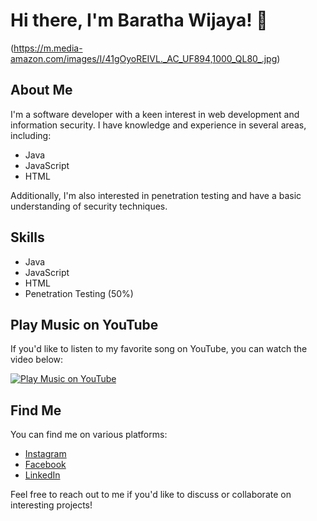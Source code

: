 # Hi there, I'm Baratha Wijaya! 👋

(https://m.media-amazon.com/images/I/41gOyoREIVL._AC_UF894,1000_QL80_.jpg)

## About Me

I'm a software developer with a keen interest in web development and information security. I have knowledge and experience in several areas, including:

- Java
- JavaScript
- HTML

Additionally, I'm also interested in penetration testing and have a basic understanding of security techniques.

## Skills

- Java
- JavaScript
- HTML
- Penetration Testing (50%)

## Play Music on YouTube

If you'd like to listen to my favorite song on YouTube, you can watch the video below:

[![Play Music on YouTube](https://img.youtube.com/vi/VIDEO_ID/maxresdefault.jpg)](https://www.youtube.com/watch?v=L-kRqBh5VGM)


## Find Me

You can find me on various platforms:

- [Instagram](https://www.instagram.com/barathawijaya3/)
- [Facebook](https://www.facebook.com/barata.wka)
- [LinkedIn](https://id.linkedin.com/barathaw)

Feel free to reach out to me if you'd like to discuss or collaborate on interesting projects!
